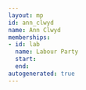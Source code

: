 ```yaml
---
layout: mp
id: ann_clwyd
name: Ann Clwyd
memberships:
- id: lab
  name: Labour Party
  start: 
  end: 
autogenerated: true
---
```

